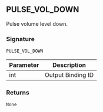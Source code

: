## PULSE\_VOL\_DOWN

Pulse volume level down.


### Signature

`PULSE_VOL_DOWN`


| Parameter | Description |
| --- | --- |
| int | Output Binding ID |


### Returns

`None`